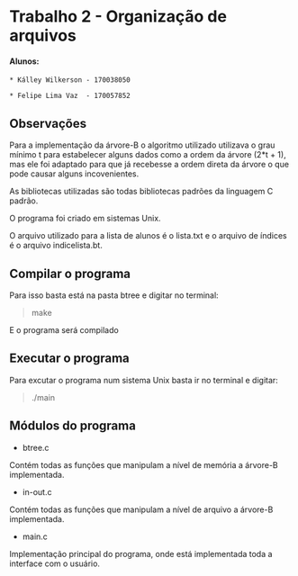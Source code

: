 # Trabalho 2 - Organização de arquivos

#### Alunos:
	* Kálley Wilkerson - 170038050
	
	* Felipe Lima Vaz  - 170057852

## Observações

Para a implementação da árvore-B o algoritmo utilizado utilizava
o grau mínimo t para estabelecer alguns dados como a ordem da
árvore (2*t + 1), mas ele foi adaptado para que já recebesse a
ordem direta da árvore o que pode causar alguns incovenientes.

As bibliotecas utilizadas são todas bibliotecas padrões da
linguagem C padrão.

O programa foi criado em sistemas Unix.

O arquivo utilizado para a lista de alunos é o lista.txt e o
arquivo de índices é o arquivo indicelista.bt.

## Compilar o programa

Para isso basta está na pasta btree e digitar no terminal:

> make

E o programa será compilado

## Executar o programa

Para excutar o programa num sistema Unix basta ir no terminal e
digitar:

> ./main

## Módulos do programa

  * btree.c
  
  Contém todas as funções que manipulam a nível de memória a
  árvore-B implementada.
  
  * in-out.c
  
  Contém todas as funções que manipulam a nível de arquivo a
  árvore-B implementada.
  
  * main.c
  
  Implementação principal do programa, onde está implementada
  toda a interface com o usuário.
